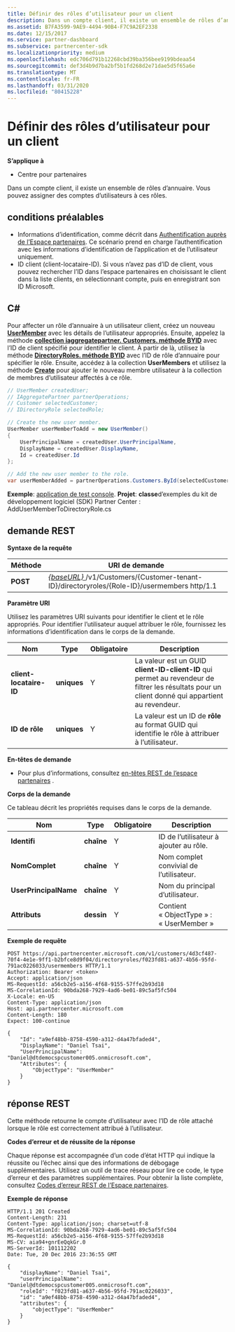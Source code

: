 ```yaml
---
title: Définir des rôles d’utilisateur pour un client
description: Dans un compte client, il existe un ensemble de rôles d’annuaire. Vous pouvez assigner des comptes d’utilisateurs à ces rôles.
ms.assetid: B7FA3599-9AE9-4494-90B4-F7C9A2EF2338
ms.date: 12/15/2017
ms.service: partner-dashboard
ms.subservice: partnercenter-sdk
ms.localizationpriority: medium
ms.openlocfilehash: edc706d791b12268cbd39ba356bee9199bdeaa54
ms.sourcegitcommit: def3d4b9d7ba2bf5b1fd268d2e71dae5d5f65a6e
ms.translationtype: MT
ms.contentlocale: fr-FR
ms.lasthandoff: 03/31/2020
ms.locfileid: "80415228"
---
```

# <a name="set-user-roles-for-a-customer"></a>Définir des rôles d’utilisateur pour un client


**S’applique à**

- Centre pour partenaires

Dans un compte client, il existe un ensemble de rôles d’annuaire. Vous pouvez assigner des comptes d’utilisateurs à ces rôles.

## <a name="span-idprerequisitesspan-idprerequisitesspan-idprerequisitesprerequisites"></a><span id="Prerequisites"/><span id="prerequisites"/><span id="PREREQUISITES"/>conditions préalables


- Informations d’identification, comme décrit dans [Authentification auprès de l’Espace partenaires](partner-center-authentication.md). Ce scénario prend en charge l’authentification avec les informations d’identification de l’application et de l’utilisateur uniquement.
- ID client (client-locataire-ID). Si vous n’avez pas d’ID de client, vous pouvez rechercher l’ID dans l’espace partenaires en choisissant le client dans la liste clients, en sélectionnant compte, puis en enregistrant son ID Microsoft.

## <a name="span-idc_span-idc_c"></a><span id="C_"/><span id="c_"/>C#


Pour affecter un rôle d’annuaire à un utilisateur client, créez un nouveau [**UserMember**](https://docs.microsoft.com/dotnet/api/microsoft.store.partnercenter.models.roles.usermember) avec les détails de l’utilisateur appropriés. Ensuite, appelez la méthode [**collection iaggregatepartner. Customers. méthode BYID**](https://docs.microsoft.com/dotnet/api/microsoft.store.partnercenter.customers.icustomercollection.byid) avec l’ID de client spécifié pour identifier le client. À partir de là, utilisez la méthode [**DirectoryRoles. méthode BYID**](https://docs.microsoft.com/dotnet/api/microsoft.store.partnercenter.customerdirectoryroles.idirectoryrolecollection.byid) avec l’ID de rôle d’annuaire pour spécifier le rôle. Ensuite, accédez à la collection **UserMembers** et utilisez la méthode [**Create**](https://docs.microsoft.com/dotnet/api/microsoft.store.partnercenter.customerdirectoryroles.iusermembercollection.create) pour ajouter le nouveau membre utilisateur à la collection de membres d’utilisateur affectés à ce rôle.

``` csharp
// UserMember createdUser;
// IAggregatePartner partnerOperations;
// Customer selectedCustomer;
// IDirectoryRole selectedRole;

// Create the new user member.
UserMember userMemberToAdd = new UserMember()
{
    UserPrincipalName = createdUser.UserPrincipalName,
    DisplayName = createdUser.DisplayName,
    Id = createdUser.Id
};

// Add the new user member to the role.
var userMemberAdded = partnerOperations.Customers.ById(selectedCustomer.Id).DirectoryRoles.ById(selectedRole.Id).UserMembers.Create(userMemberToAdd);
```

**Exemple**: [application de test console](console-test-app.md). **Projet**: **classe**d’exemples du kit de développement logiciel (SDK) Partner Center : AddUserMemberToDirectoryRole.cs

## <a name="span-idrest_requestspan-idrest_requestspan-idrest_requestrest-request"></a><span id="REST_Request"/><span id="rest_request"/><span id="REST_REQUEST"/>demande REST


**Syntaxe de la requête**

| Méthode   | URI de demande                                                                                                                 |
|----------|-----------------------------------------------------------------------------------------------------------------------------|
| **POST** | [ *{baseURL}* ](partner-center-rest-urls.md)/v1/Customers/{Customer-tenant-ID}/directoryroles/{Role-ID}/usermembers http/1.1 |

 

**Paramètre URI**

Utilisez les paramètres URI suivants pour identifier le client et le rôle appropriés. Pour identifier l’utilisateur auquel attribuer le rôle, fournissez les informations d’identification dans le corps de la demande.

| Nom                   | Type     | Obligatoire | Description                                                                                                                                            |
|------------------------|----------|----------|--------------------------------------------------------------------------------------------------------------------------------------------------------|
| **client-locataire-ID** | **uniques** | Y        | La valeur est un GUID **client-ID-client-ID** qui permet au revendeur de filtrer les résultats pour un client donné qui appartient au revendeur. |
| **ID de rôle**            | **uniques** | Y        | La valeur est un ID de **rôle** au format GUID qui identifie le rôle à attribuer à l’utilisateur.                                                              |

 

**En-têtes de demande**

- Pour plus d’informations, consultez [en-têtes REST de l’espace partenaires](headers.md) .

**Corps de la demande**

Ce tableau décrit les propriétés requises dans le corps de la demande.

| Nom                  | Type       | Obligatoire | Description                            |
|-----------------------|------------|----------|----------------------------------------|
| **Identifi**                | **chaîne** | Y        | ID de l’utilisateur à ajouter au rôle. |
| **NomComplet**       | **chaîne** | Y        | Nom complet convivial de l’utilisateur. |
| **UserPrincipalName** | **chaîne** | Y        | Nom du principal d’utilisateur.        |
| **Attributs**        | **dessin** | Y        | Contient « ObjectType » : « UserMember »     |

 

**Exemple de requête**

```http
POST https://api.partnercenter.microsoft.com/v1/customers/4d3cf487-70f4-4e1e-9ff1-b2bfce8d9f04/directoryroles/f023fd81-a637-4b56-95fd-791ac0226033/usermembers HTTP/1.1
Authorization: Bearer <token>
Accept: application/json
MS-RequestId: a56cb2e5-a156-4f68-9155-57ffe2b93d18
MS-CorrelationId: 90bda268-7929-4ad6-be01-89c5af5fc504
X-Locale: en-US
Content-Type: application/json
Host: api.partnercenter.microsoft.com
Content-Length: 180
Expect: 100-continue

{
    "Id": "a9ef48bb-8758-4590-a312-d4a47bfaded4",
    "DisplayName": "Daniel Tsai",
    "UserPrincipalName": "Daniel@dtdemocspcustomer005.onmicrosoft.com",
    "Attributes": {
        "ObjectType": "UserMember"
    }
}
```

## <a name="span-idrest_responsespan-idrest_responsespan-idrest_responserest-response"></a><span id="REST_Response"/><span id="rest_response"/><span id="REST_RESPONSE"/>réponse REST


Cette méthode retourne le compte d’utilisateur avec l’ID de rôle attaché lorsque le rôle est correctement attribué à l’utilisateur.

**Codes d’erreur et de réussite de la réponse**

Chaque réponse est accompagnée d’un code d’état HTTP qui indique la réussite ou l’échec ainsi que des informations de débogage supplémentaires. Utilisez un outil de trace réseau pour lire ce code, le type d’erreur et des paramètres supplémentaires. Pour obtenir la liste complète, consultez [Codes d’erreur REST de l’Espace partenaires](error-codes.md).

**Exemple de réponse**

```http
HTTP/1.1 201 Created
Content-Length: 231
Content-Type: application/json; charset=utf-8
MS-CorrelationId: 90bda268-7929-4ad6-be01-89c5af5fc504
MS-RequestId: a56cb2e5-a156-4f68-9155-57ffe2b93d18
MS-CV: aia94+gnrEeQqkGr.0
MS-ServerId: 101112202
Date: Tue, 20 Dec 2016 23:36:55 GMT

{
    "displayName": "Daniel Tsai",
    "userPrincipalName": "Daniel@dtdemocspcustomer005.onmicrosoft.com",
    "roleId": "f023fd81-a637-4b56-95fd-791ac0226033",
    "id": "a9ef48bb-8758-4590-a312-d4a47bfaded4",
    "attributes": {
        "objectType": "UserMember"
    }
}
```

 

 




